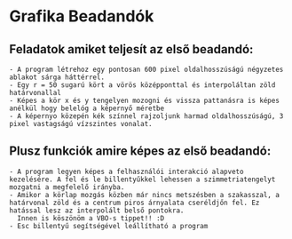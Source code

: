 # Grafika Beadandók

## Feladatok amiket teljesít az első beadandó:
	- A program létrehoz egy pontosan 600 pixel oldalhosszúságú négyzetes ablakot sárga háttérrel.
	- Egy r = 50 sugarú kört a vörös középponttal és interpoláltan zöld határvonallal
	- Képes a kör x és y tengelyen mozogni és vissza pattanásra is képes anélkül hogy belelóg a képernyő méretbe
	- A képernyo közepén kék színnel rajzoljunk harmad oldalhosszúságú, 3 pixel vastagságú vízszintes vonalat.

## Plusz funkciók amire képes az első beadandó:
	- A program legyen képes a felhasználói interakció alapveto kezelésére. A fel és le billentyűkkel lehessen a szimmetriatengelyt mozgatni a megfelelő irányba.
	- Amikor a körlap mozgás közben már nincs metszésben a szakasszal, a határvonal zöld és a centrum piros árnyalata cseréldjőn fel. Ez hatással lesz az interpolált belső pontokra.
	  Innen is köszönöm a VBO-s tippet!! :D
	- Esc billentyű segítségével leállítható a program